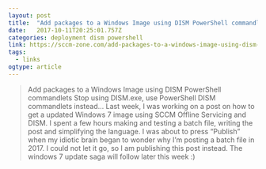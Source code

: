 ```yaml
---
layout: post 
title:  "Add packages to a Windows Image using DISM PowerShell commandlets" 
date:   2017-10-11T20:25:01.757Z 
categories: deployment dism powershell
link: https://sccm-zone.com/add-packages-to-a-windows-image-using-dism-powershell-commandlets-71769c303a1a 
tags:
  - links
ogtype: article 
---
```


> Add packages to a Windows Image using DISM PowerShell commandlets
Stop using DISM.exe, use PowerShell DISM commandlets instead…
Last week, I was working on a post on how to get a updated Windows 7 image using SCCM Offline Servicing and DISM. I spent a few hours making and testing a batch file, writing the post and simplifying the language. I was about to press “Publish” when my idiotic brain began to wonder why I’m posting a batch file in 2017. I could not let it go, so I am publishing this post instead. The windows 7 update saga will follow later this week :)
